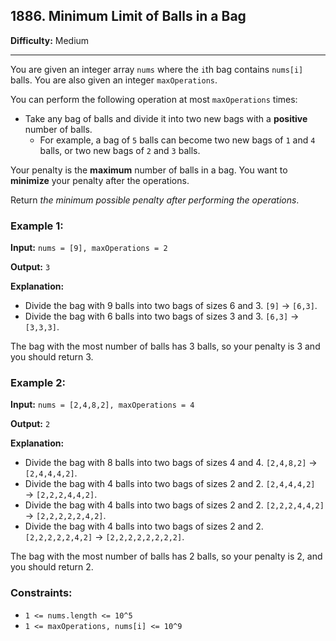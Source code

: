 ## 1886. Minimum Limit of Balls in a Bag

**Difficulty:** Medium

---

You are given an integer array `nums` where the `i`th bag contains `nums[i]` balls. You are also given an integer `maxOperations`.

You can perform the following operation at most `maxOperations` times:

- Take any bag of balls and divide it into two new bags with a **positive** number of balls.
    - For example, a bag of `5` balls can become two new bags of `1` and `4` balls, or two new bags of `2` and `3` balls.

Your penalty is the **maximum** number of balls in a bag. You want to **minimize** your penalty after the operations.

Return _the minimum possible penalty after performing the operations_.

### Example 1:

**Input:** `nums = [9], maxOperations = 2`

**Output:** `3`

**Explanation:**

- Divide the bag with 9 balls into two bags of sizes 6 and 3. `[9]` → `[6,3]`.
- Divide the bag with 6 balls into two bags of sizes 3 and 3. `[6,3]` → `[3,3,3]`.

The bag with the most number of balls has 3 balls, so your penalty is 3 and you should return 3.

### Example 2:

**Input:** `nums = [2,4,8,2], maxOperations = 4`

**Output:** `2`

**Explanation:**

- Divide the bag with 8 balls into two bags of sizes 4 and 4. `[2,4,8,2]` → `[2,4,4,4,2]`.
- Divide the bag with 4 balls into two bags of sizes 2 and 2. `[2,4,4,4,2]` → `[2,2,2,4,4,2]`.
- Divide the bag with 4 balls into two bags of sizes 2 and 2. `[2,2,2,4,4,2]` → `[2,2,2,2,2,4,2]`.
- Divide the bag with 4 balls into two bags of sizes 2 and 2. `[2,2,2,2,2,4,2]` → `[2,2,2,2,2,2,2,2]`.

The bag with the most number of balls has 2 balls, so your penalty is 2, and you should return 2.

### Constraints:

- `1 <= nums.length <= 10^5`
- `1 <= maxOperations, nums[i] <= 10^9`
